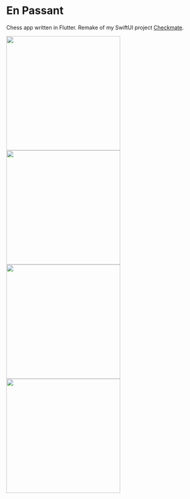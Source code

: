 # En Passant

Chess app written in Flutter. Remake of my SwiftUI project [Checkmate](https://github.com/PScottZero/Checkmate).

<img width="300" src="https://live.staticflickr.com/65535/50760554516_6fdce56920_c.jpg"> <img width="300" src="https://live.staticflickr.com/65535/50760554501_c6298d6ae5_c.jpg"> <img width="300" src="https://live.staticflickr.com/65535/50760554486_0c9466c286_c.jpg"> <img width="300" src="https://live.staticflickr.com/65535/50760664902_299f762ffd_c.jpg">

